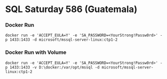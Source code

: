 # SQL Saturday 586 (Guatemala)

### Docker Run
```
docker run -e 'ACCEPT_EULA=Y' -e 'SA_PASSWORD=<YourStrong!Passw0rd>' -p 1433:1433 -d microsoft/mssql-server-linux:ctp1-2
```

### Docker Run with Volume
```
docker run -e 'ACCEPT_EULA=Y' -e 'SA_PASSWORD=<YourStrong!Passw0rd>' -p 1433:1433 -v D:\docker:/var/opt/mssql -d microsoft/mssql-server-linux:ctp1-2
```
